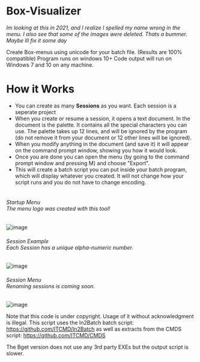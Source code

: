 # Box-Visualizer
*Im looking at this in 2021, and I realize I spelled my name wrong in the menu. I also see that some of the images were deleted. Thats a bummer. Maybe Ill fix it some day*

Create Box-menus using unicode for your batch file. (Results are 100% compatible)
Program runs on windows 10+
Code output will run on Windows 7 and 10 on any machine.
# How it Works
- You can create as many **Sessions** as you want. Each session is a seperate project
- When you create or resume a session, it opens a text document. In the document is the palette. It contains all the special characters you can use. The palette takes up 12 lines, and will be ignored by the program (do not remove it from your document or 12 other lines will be ignored).
- When you modify anything in the document (and save it) it will appear on the command prompt window, showing you how it would look.
- Once you are done you can open the menu (by going to the command prompt window and pressing M) and choose "Export".
- This will create a batch script you can put inside your batch program, which will display whatever you created. It will not change how your script runs and you do not have to change encoding. <br> <br>
 
###### *Startup Menu* <br> The menu logo was created with this tool!
![image](http://i.imgur.com/9WvaBoR.png)
###### *Session Example* <br> Each Session has a unique alpha-numeric number.
![image](http://www.joelnelsongroup.com/wp-content/uploads/2015/08/Coming-Soon.jpg)
###### *Session Menu* <br> Renaming sessions is coming soon.
![image](http://www.joelnelsongroup.com/wp-content/uploads/2015/08/Coming-Soon.jpg)




Note that this code is under copyright. Usage of it without acknowledgment is illegal.
This script uses the In2Batch batch script: https://github.com/ITCMD/In2Batch
as well as extracts from the CMDS script: https://github.com/ITCMD/CMDS

The Bget version does not use any 3rd party EXEs but the output script is slower.
